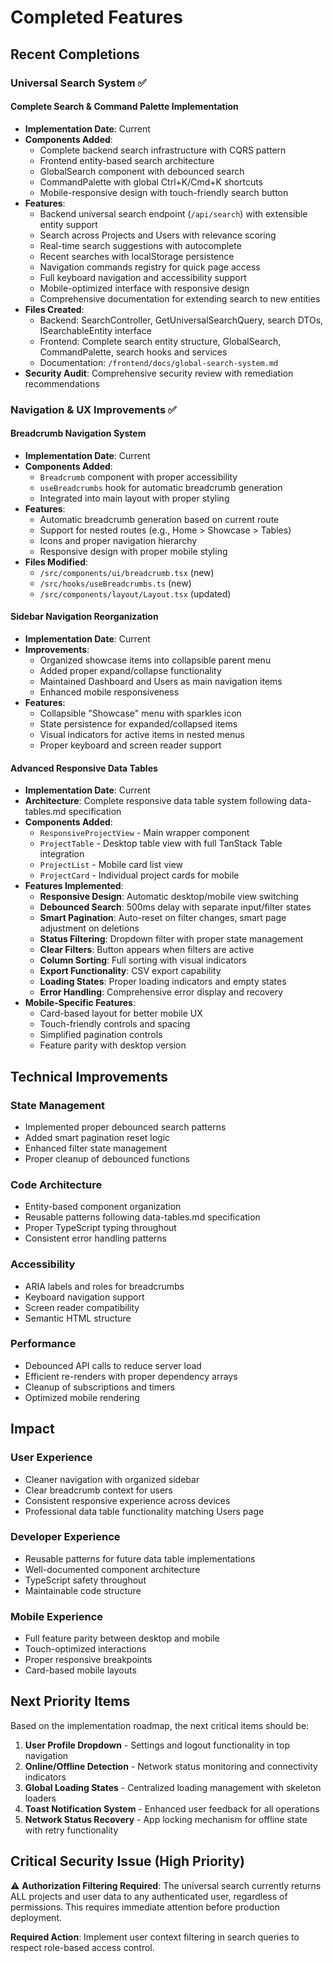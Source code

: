 # Completed Features

## Recent Completions

### Universal Search System ✅

#### Complete Search & Command Palette Implementation
- **Implementation Date**: Current
- **Components Added**:
  - Complete backend search infrastructure with CQRS pattern
  - Frontend entity-based search architecture
  - GlobalSearch component with debounced search
  - CommandPalette with global Ctrl+K/Cmd+K shortcuts
  - Mobile-responsive design with touch-friendly search button
- **Features**:
  - Backend universal search endpoint (`/api/search`) with extensible entity support
  - Search across Projects and Users with relevance scoring
  - Real-time search suggestions with autocomplete
  - Recent searches with localStorage persistence
  - Navigation commands registry for quick page access
  - Full keyboard navigation and accessibility support
  - Mobile-optimized interface with responsive design
  - Comprehensive documentation for extending search to new entities
- **Files Created**:
  - Backend: SearchController, GetUniversalSearchQuery, search DTOs, ISearchableEntity interface
  - Frontend: Complete search entity structure, GlobalSearch, CommandPalette, search hooks and services
  - Documentation: `/frontend/docs/global-search-system.md`
- **Security Audit**: Comprehensive security review with remediation recommendations

### Navigation & UX Improvements ✅

#### Breadcrumb Navigation System
- **Implementation Date**: Current
- **Components Added**:
  - `Breadcrumb` component with proper accessibility
  - `useBreadcrumbs` hook for automatic breadcrumb generation
  - Integrated into main layout with proper styling
- **Features**:
  - Automatic breadcrumb generation based on current route
  - Support for nested routes (e.g., Home > Showcase > Tables)
  - Icons and proper navigation hierarchy
  - Responsive design with proper mobile styling
- **Files Modified**:
  - `/src/components/ui/breadcrumb.tsx` (new)
  - `/src/hooks/useBreadcrumbs.ts` (new)
  - `/src/components/layout/Layout.tsx` (updated)

#### Sidebar Navigation Reorganization
- **Implementation Date**: Current
- **Improvements**:
  - Organized showcase items into collapsible parent menu
  - Added proper expand/collapse functionality
  - Maintained Dashboard and Users as main navigation items
  - Enhanced mobile responsiveness
- **Features**:
  - Collapsible "Showcase" menu with sparkles icon
  - State persistence for expanded/collapsed items
  - Visual indicators for active items in nested menus
  - Proper keyboard and screen reader support

#### Advanced Responsive Data Tables
- **Implementation Date**: Current
- **Architecture**: Complete responsive data table system following data-tables.md specification
- **Components Added**:
  - `ResponsiveProjectView` - Main wrapper component
  - `ProjectTable` - Desktop table view with full TanStack Table integration
  - `ProjectList` - Mobile card list view
  - `ProjectCard` - Individual project cards for mobile
- **Features Implemented**:
  - **Responsive Design**: Automatic desktop/mobile view switching
  - **Debounced Search**: 500ms delay with separate input/filter states
  - **Smart Pagination**: Auto-reset on filter changes, smart page adjustment on deletions
  - **Status Filtering**: Dropdown filter with proper state management
  - **Clear Filters**: Button appears when filters are active
  - **Column Sorting**: Full sorting with visual indicators
  - **Export Functionality**: CSV export capability
  - **Loading States**: Proper loading indicators and empty states
  - **Error Handling**: Comprehensive error display and recovery
- **Mobile-Specific Features**:
  - Card-based layout for better mobile UX
  - Touch-friendly controls and spacing
  - Simplified pagination controls
  - Feature parity with desktop version

## Technical Improvements

### State Management
- Implemented proper debounced search patterns
- Added smart pagination reset logic
- Enhanced filter state management
- Proper cleanup of debounced functions

### Code Architecture
- Entity-based component organization
- Reusable patterns following data-tables.md specification
- Proper TypeScript typing throughout
- Consistent error handling patterns

### Accessibility
- ARIA labels and roles for breadcrumbs
- Keyboard navigation support
- Screen reader compatibility
- Semantic HTML structure

### Performance
- Debounced API calls to reduce server load
- Efficient re-renders with proper dependency arrays
- Cleanup of subscriptions and timers
- Optimized mobile rendering

## Impact

### User Experience
- Cleaner navigation with organized sidebar
- Clear breadcrumb context for users
- Consistent responsive experience across devices
- Professional data table functionality matching Users page

### Developer Experience
- Reusable patterns for future data table implementations
- Well-documented component architecture
- TypeScript safety throughout
- Maintainable code structure

### Mobile Experience
- Full feature parity between desktop and mobile
- Touch-optimized interactions
- Proper responsive breakpoints
- Card-based mobile layouts

## Next Priority Items

Based on the implementation roadmap, the next critical items should be:

1. **User Profile Dropdown** - Settings and logout functionality in top navigation
2. **Online/Offline Detection** - Network status monitoring and connectivity indicators  
3. **Global Loading States** - Centralized loading management with skeleton loaders
4. **Toast Notification System** - Enhanced user feedback for all operations
5. **Network Status Recovery** - App locking mechanism for offline state with retry functionality

## Critical Security Issue (High Priority)

⚠️ **Authorization Filtering Required**: The universal search currently returns ALL projects and user data to any authenticated user, regardless of permissions. This requires immediate attention before production deployment.

**Required Action**: Implement user context filtering in search queries to respect role-based access control.